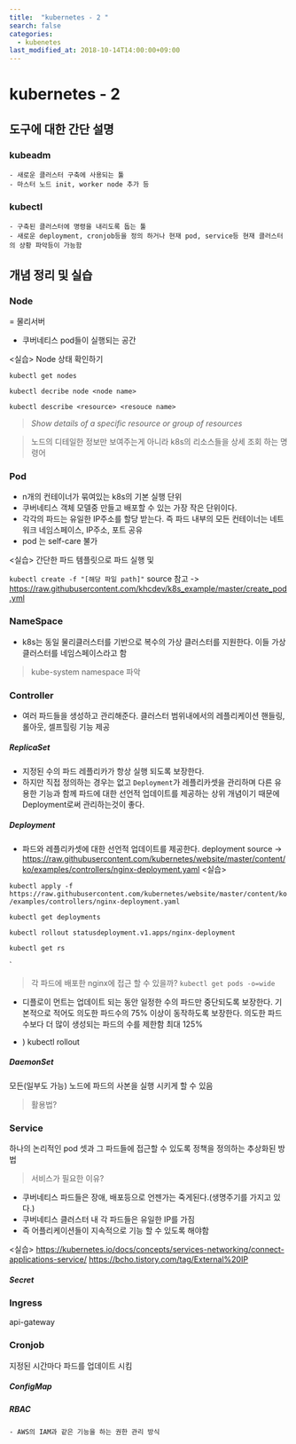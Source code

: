 ```yaml
---
title:  "kubernetes - 2 "
search: false
categories: 
  - kubenetes
last_modified_at: 2018-10-14T14:00:00+09:00
---
```



# kubernetes - 2


## 도구에 대한 간단 설명

### kubeadm
    - 새로운 클러스터 구축에 사용되는 툴
    - 마스터 노드 init, worker node 추가 등
### kubectl
    - 구축된 클러스터에 명령을 내리도록 돕는 툴
    - 새로운 deployment, cronjob등을 정의 하거나 현재 pod, service등 현재 클러스터의 상황 파악등이 가능함


## 개념 정리 및 실습

### Node
  = 물리서버

* 쿠버네티스 pod들이 실행되는 공간
  

<실습> Node 상태 확인하기

`kubectl get nodes`

`kubectl decribe node <node name>`

`kubectl describe <resource> <resouce name>`

> _Show details of a specific resource or group of resources_

> 노드의 디테일한 정보만 보여주는게 아니라 k8s의 리소스들을 상세 조회 하는 명령어


### Pod
* n개의 컨테이너가 묶여있는 k8s의 기본 실행 단위   
* 쿠버네티스 객체 모델중 만들고 배포할 수 있는 가장 작은 단위이다.
* 각각의 파드는 유일한 IP주소를 할당 받는다. 즉 파드 내부의 모든 컨테이너는 네트워크 네임스페이스, IP주소, 포트 공유
* pod 는 self-care 불가

<실습> 간단한 파드 템플릿으로 파드 실행 및 

`kubectl create -f "[해당 파일 path]"`
source 참고 -> https://raw.githubusercontent.com/khcdev/k8s_example/master/create_pod.yml


### NameSpace
* k8s는 동일 물리클러스터를 기반으로 복수의 가상 클러스터를 지원한다. 이들 가상 클러스터를 네임스페이스라고 함

> kube-system namespace 파악
### Controller
* 여러 파드들을 생성하고 관리해준다. 클러스터 범위내에서의 레플리케이션 핸들링, 롤아웃, 셀프힐링 기능 제공 

##### ReplicaSet

* 지정된 수의 파드 레플리카가 항상 실행 되도록 보장한다.
* 하지만 직접 정의하는 경우는 없고 `Deployment`가 레플리카셋을 관리하며 다른 유용한 기능과 함께 파드에 대한 선언적 업데이트를 제공하는 상위 개념이기 때문에 Deployment로써 관리하는것이 좋다.

##### Deployment

* 파드와 레플리카셋에 대한 선언적 업데이트를 제공한다.
deployment source -> https://raw.githubusercontent.com/kubernetes/website/master/content/ko/examples/controllers/nginx-deployment.yaml
<실습>

`kubectl apply -f https://raw.githubusercontent.com/kubernetes/website/master/content/ko/examples/controllers/nginx-deployment.yaml`

`kubectl get deployments`

`kubectl rollout statusdeployment.v1.apps/nginx-deployment`

`kubectl get rs`

`
> 각 파드에 배포한  nginx에 접근 할 수 있을까?
`kubectl get pods -o=wide`

* 디플로이 먼트는 업데이트 되는 동안 일정한 수의 파드만 중단되도록 보장한다.
기본적으로 적어도 의도한 파드수의 75% 이상이 동작하도록 보장한다.
의도한 파드수보다 더 많이 생성되는 파드의 수를 제한함 최대 125%

 + ) kubectl rollout

##### DaemonSet
모든(일부도 가능) 노드에 파드의 사본을 실행 시키게 할 수 있음

> 활용법?

### Service
하나의 논리적인 pod 셋과 그 파드들에 접근할 수 있도록 정책을 정의하는 추상화된 방법

> 서비스가 필요한 이유?
* 쿠버네티스 파드들은 장애, 배포등으로 언젠가는 죽게된다.(생명주기를 가지고 있다.)
* 쿠버네티스 클러스터 내 각 파드들은 유일한 IP를 가짐
* 즉 어플리케이션들이 지속적으로 기능 할 수 있도록 해야함

<실습>
https://kubernetes.io/docs/concepts/services-networking/connect-applications-service/
https://bcho.tistory.com/tag/External%20IP


##### Secret

### Ingress
api-gateway
### Cronjob
지정된 시간마다 파드를 업데이트 시킴

##### ConfigMap

##### RBAC
    - AWS의 IAM과 같은 기능을 하는 권한 관리 방식



 